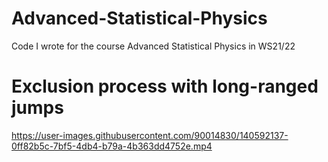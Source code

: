 # Advanced-Statistical-Physics
Code I wrote for the course Advanced Statistical Physics in WS21/22

# Exclusion process with long-ranged jumps
https://user-images.githubusercontent.com/90014830/140592137-0ff82b5c-7bf5-4db4-b79a-4b363dd4752e.mp4

